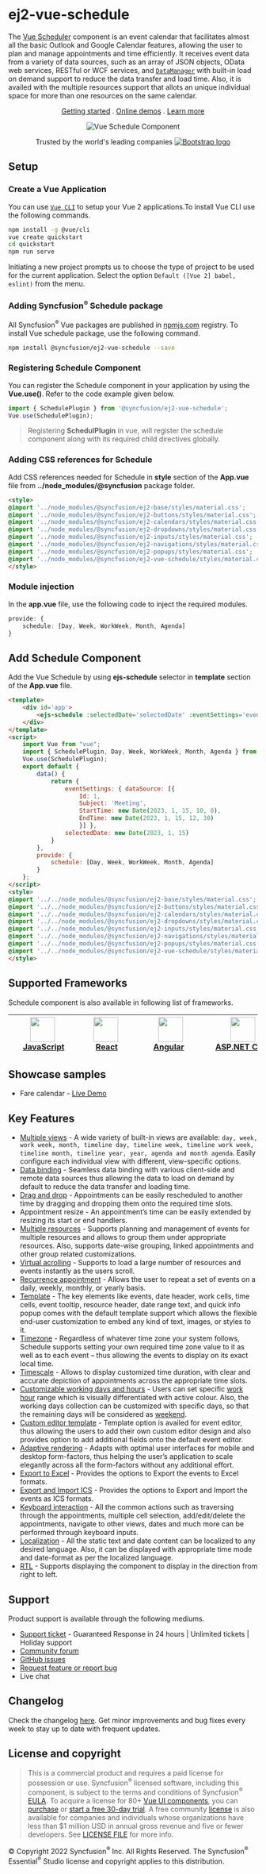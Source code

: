# ej2-vue-schedule

The [Vue Scheduler](https://www.syncfusion.com/vue-ui-components/vue-scheduler?utm_source=npm&utm_medium=listing&utm_campaign=vue-scheduler-npm) component is an event calendar that facilitates almost all the basic Outlook and Google Calendar features, allowing the user to plan and manage appointments and time efficiently. It receives event data from a variety of data sources, such as an array of JSON objects, OData web services, RESTful or WCF services, and [`DataManager`](https://ej2.syncfusion.com/vue/documentation/data/) with built-in load on demand support to reduce the data transfer and load time. Also, it is availed with the multiple resources support that allots an unique individual space for more than one resources on the same calendar.

<p align="center">
    <a href="https://ej2.syncfusion.com/vue/documentation/schedule/getting-started/?utm_source=npm&utm_medium=listing&utm_campaign=vue-scheduler-npm">Getting started</a> .
    <a href="https://ej2.syncfusion.com/vue/demos/?utm_source=npm&utm_medium=listing&utm_campaign=vue-scheduler-npm#/bootstrap5/schedule/overview">Online demos</a> .
    <a href="https://www.syncfusion.com/vue-components/vue-scheduler?utm_source=npm&utm_medium=listing&utm_campaign=vue-scheduler-npm">Learn more</a>
</p>
<p align="center">
<img src="https://raw.githubusercontent.com/SyncfusionExamples/nuget-img/master/vue/vue-scheduler.png" alt="Vue Schedule Component"/>
</p>
<p align="center">
Trusted by the world's leading companies
  <a href="https://www.syncfusion.com">
    <img src="https://raw.githubusercontent.com/SyncfusionExamples/nuget-img/master/syncfusion/syncfusion-trusted-companies.webp" alt="Bootstrap logo">
  </a>
</p>

## Setup

### Create a Vue Application

You can use [`Vue CLI`](https://github.com/vuejs/vue-cli) to setup your Vue 2 applications.To install Vue CLI use the following commands.

```bash
npm install -g @vue/cli
vue create quickstart
cd quickstart
npm run serve
```
Initiating a new project prompts us to choose the type of project to be used for the current application. Select the option `Default ([Vue 2] babel, eslint)` from the menu.

### Adding Syncfusion<sup>®</sup> Schedule package

All Syncfusion<sup>®</sup> Vue packages are published in [npmjs.com](https://www.npmjs.com/~syncfusionorg) registry. To install Vue schedule package, use the following command.

```bash
npm install @syncfusion/ej2-vue-schedule --save
```

### Registering Schedule Component

You can register the Schedule component in your application by using the **Vue.use()**. Refer to the code example given below.

```typescript
import { SchedulePlugin } from '@syncfusion/ej2-vue-schedule';
Vue.use(SchedulePlugin);
```

> Registering **SchedulPlugin** in vue, will register the schedule component along with its required child directives globally.
### Adding CSS references for Schedule

Add CSS references needed for Schedule in **style** section of the **App.vue** file from **../node_modules/@syncfusion** package folder.

```html
<style>
@import '../node_modules/@syncfusion/ej2-base/styles/material.css';
@import '../node_modules/@syncfusion/ej2-buttons/styles/material.css';
@import '../node_modules/@syncfusion/ej2-calendars/styles/material.css';
@import '../node_modules/@syncfusion/ej2-dropdowns/styles/material.css';
@import '../node_modules/@syncfusion/ej2-inputs/styles/material.css';
@import '../node_modules/@syncfusion/ej2-navigations/styles/material.css';
@import '../node_modules/@syncfusion/ej2-popups/styles/material.css';
@import '../node_modules/@syncfusion/ej2-vue-schedule/styles/material.css';
</style>
```

### Module injection

In the **app.vue** file, use the following code to inject the required modules.


```typescript
provide: {
    schedule: [Day, Week, WorkWeek, Month, Agenda]
}

```

## Add Schedule Component

Add the Vue Schedule by using **ejs-schedule** selector in **template** section of the **App.vue** file.

```html
<template>
    <div id='app'>
        <ejs-schedule :selectedDate='selectedDate' :eventSettings='eventSettings'></ejs-schedule>
    </div>
</template>
<script>
    import Vue from "vue";
    import { SchedulePlugin, Day, Week, WorkWeek, Month, Agenda } from '@syncfusion/ej2-vue-schedule';
    Vue.use(SchedulePlugin);
    export default {
        data() {
            return {
                eventSettings: { dataSource: [{
                    Id: 1,
                    Subject: 'Meeting',
                    StartTime: new Date(2023, 1, 15, 10, 0),
                    EndTime: new Date(2023, 1, 15, 12, 30)
                    }] },
                selectedDate: new Date(2023, 1, 15)
            }
        },
        provide: {
            schedule: [Day, Week, WorkWeek, Month, Agenda]
        }
    };
</script>
<style>
@import '../../node_modules/@syncfusion/ej2-base/styles/material.css';
@import '../../node_modules/@syncfusion/ej2-buttons/styles/material.css';
@import '../../node_modules/@syncfusion/ej2-calendars/styles/material.css';
@import '../../node_modules/@syncfusion/ej2-dropdowns/styles/material.css';
@import '../../node_modules/@syncfusion/ej2-inputs/styles/material.css';
@import '../../node_modules/@syncfusion/ej2-navigations/styles/material.css';
@import '../../node_modules/@syncfusion/ej2-popups/styles/material.css';
@import '../../node_modules/@syncfusion/ej2-vue-schedule/styles/material.css';
</style>
```

## Supported Frameworks

Schedule component is also available in following list of frameworks.


| [<img src="https://ej2.syncfusion.com/github/images/js.svg" height="50" />](https://www.syncfusion.com/javascript-ui-controls?utm_medium=listing&utm_source=github)<br/>&nbsp;&nbsp;&nbsp;&nbsp;&nbsp;[JavaScript](https://www.syncfusion.com/javascript-ui-controls?utm_medium=listing&utm_source=github)&nbsp;&nbsp;&nbsp;&nbsp; | [<img src="https://ej2.syncfusion.com/github/images/react.svg"  height="50" />](https://www.syncfusion.com/react-ui-components?utm_medium=listing&utm_source=github)<br/>&nbsp;&nbsp;&nbsp;&nbsp;&nbsp;&nbsp;&nbsp;[React](https://www.syncfusion.com/react-ui-components?utm_medium=listing&utm_source=github)&nbsp;&nbsp;&nbsp;&nbsp;&nbsp;&nbsp; | [<img src="https://ej2.syncfusion.com/github/images/angular.svg" height="50" />](https://www.syncfusion.com/vue-ui-components?utm_medium=listing&utm_source=github)<br/>&nbsp;&nbsp;&nbsp;&nbsp;&nbsp;&nbsp;&nbsp;[Angular](https://www.syncfusion.com/vue-ui-components?utm_medium=listing&utm_source=github)&nbsp;&nbsp;&nbsp;&nbsp;&nbsp;&nbsp;&nbsp;&nbsp;&nbsp; | [<img src="https://ej2.syncfusion.com/github/images/netcore.svg" height="50" />](https://www.syncfusion.com/aspnet-core-ui-controls?utm_medium=listing&utm_source=github)<br/>&nbsp;&nbsp;[ASP.NET&nbsp;Core](https://www.syncfusion.com/aspnet-core-ui-controls?utm_medium=listing&utm_source=github)&nbsp;&nbsp; | [<img src="https://ej2.syncfusion.com/github/images/netmvc.svg" height="50" />](https://www.syncfusion.com/aspnet-mvc-ui-controls?utm_medium=listing&utm_source=github)<br/>&nbsp;&nbsp;[ASP.NET&nbsp;MVC](https://www.syncfusion.com/aspnet-mvc-ui-controls?utm_medium=listing&utm_source=github)&nbsp;&nbsp; | 
| :-----: | :-----: | :-----: | :-----: | :-----: |

## Showcase samples

* Fare calendar - [Live Demo](https://ej2.syncfusion.com/vue/demos/#/bootstrap5/schedule/resources.html?utm_source=npm&utm_medium=listing&utm_campaign=vue-scheduler-npm)

## Key Features

* [Multiple views](https://ej2.syncfusion.com/vue/demos/#/bootstrap5/schedule/views.html?utm_source=npm&utm_medium=listing&utm_campaign=vue-scheduler-npm) - A wide variety of built-in views are available: `day, week, work week, month, timeline day, timeline week, timeline work week, timeline month, timeline year, year, agenda and month agenda`. Easily configure each individual view with different, view-specific options.
* [Data binding](https://ej2.syncfusion.com/vue/demos/#/bootstrap5/schedule/remote-data.html?utm_source=npm&utm_medium=listing&utm_campaign=vue-scheduler-npm) - Seamless data binding with various client-side and remote data sources thus allowing the data to load on demand by default to reduce the data transfer and loading time.
* [Drag and drop](https://ej2.syncfusion.com/vue/demos/#/bootstrap5/schedule/external-dragdrop.html?utm_source=npm&utm_medium=listing&utm_campaign=vue-scheduler-npm) - Appointments can be easily rescheduled to another time by dragging and dropping them onto the required time slots.
* Appointment resize - An appointment’s time can be easily extended by resizing its start or end handlers.
* [Multiple resources](https://ej2.syncfusion.com/vue/demos/#/bootstrap5/schedule/resource-grouping.html?utm_source=npm&utm_medium=listing&utm_campaign=vue-scheduler-npm) - Supports planning and management of events for multiple resources and allows to group them under appropriate resources. Also, supports date-wise grouping, linked appointments and other group related customizations.
* [Virtual acrolling](https://ej2.syncfusion.com/vue/demos/#/bootstrap5/schedule/virtual-scrolling.html?utm_source=npm&utm_medium=listing&utm_campaign=vue-scheduler-npm) - Supports to load a large number of resources and events instantly as the users scroll.
* [Recurrence appointment](https://ej2.syncfusion.com/vue/demos/#/bootstrap5/schedule/recurrence-events.html?utm_source=npm&utm_medium=listing&utm_campaign=vue-scheduler-npm) - Allows the user to repeat a set of events on a daily, weekly, monthly, or yearly basis.
* [Template](https://ej2.syncfusion.com/vue/demos/#/bootstrap5/schedule/events-template.html?utm_source=npm&utm_medium=listing&utm_campaign=vue-scheduler-npm) - The key elements like events, date header, work cells, time cells, event tooltip, resource header, date range text, and quick info popup comes with the default template support which allows the flexible end-user customization to embed any kind of text, images, or styles to it.
* [Timezone](https://ej2.syncfusion.com/vue/demos/#/bootstrap5/schedule/timezone.html?utm_source=npm&utm_medium=listing&utm_campaign=vue-scheduler-npm) -  Regardless of whatever time zone your system follows, Schedule supports setting your own required time zone value to it as well as to each event – thus allowing the events to display on its exact local time.
* [Timescale](https://ej2.syncfusion.com/vue/demos/#/bootstrap5/schedule/time-scale.html?utm_source=npm&utm_medium=listing&utm_campaign=vue-scheduler-npm) - Allows to display customized time duration, with clear and accurate depiction of appointments across the appropriate time slots.
* [Customizable working days and hours](https://ej2.syncfusion.com/vue/demos/#/bootstrap5/schedule/work-days.html?utm_source=npm&utm_medium=listing&utm_campaign=vue-scheduler-npm) - Users can set specific [work hour](https://ej2.syncfusion.com/vue/demos/#/bootstrap5/schedule/work-hours.html?utm_source=npm&utm_medium=listing&utm_campaign=vue-scheduler-npm) range which is visually differentiated with active colour. Also, the working days collection can be customized with specific days, so that the remaining days will be considered as [weekend](https://ej2.syncfusion.com/vue/demos/#/bootstrap5/schedule/hide-weekend.html?utm_source=npm&utm_medium=listing&utm_campaign=vue-scheduler-npm).
* [Custom editor template](https://ej2.syncfusion.com/vue/demos/#/bootstrap5/schedule/editor-template.html?utm_source=npm&utm_medium=listing&utm_campaign=vue-scheduler-npm) - Template option is availed for event editor, thus allowing the users to add their own custom editor design and also provides option to add additional fields onto the default event editor.
* [Adaptive rendering](https://ej2.syncfusion.com/vue/demos/#/bootstrap5/schedule/month-agenda.html?utm_source=npm&utm_medium=listing&utm_campaign=vue-scheduler-npm) - Adapts with optimal user interfaces for mobile and desktop form-factors, thus helping the user’s application to scale elegantly across all the form-factors without any additional effort.
* [Export to Excel](https://ej2.syncfusion.com/vue/demos/#/bootstrap5/schedule/excel-export.html?utm_source=npm&utm_medium=listing&utm_campaign=vue-scheduler-npm) - Provides the options to Export the events to Excel formats.
* [Export and Import ICS](https://ej2.syncfusion.com/vue/demos/#/bootstrap5/schedule/calendar-export-import.html?utm_source=npm&utm_medium=listing&utm_campaign=vue-scheduler-npm) - Provides the options to Export and Import the events as ICS formats.
* [Keyboard interaction](https://ej2.syncfusion.com/vue/demos/#/bootstrap5/schedule/keyboard-interaction.html?utm_source=npm&utm_medium=listing&utm_campaign=vue-scheduler-npm) - All the common actions such as traversing through the appointments, multiple cell selection, add/edit/delete the appointments, navigate to other views, dates and much more can be performed through keyboard inputs.
* [Localization](https://ej2.syncfusion.com/vue/documentation/schedule/localization.html#localization?utm_source=npm&utm_medium=listing&utm_campaign=vue-scheduler-npm) - All the static text and date content can be localized to any desired language. Also, it can be displayed with appropriate time mode and date-format as per the localized language.
* [RTL](https://ej2.syncfusion.com/vue/documentation/schedule/localization.html#rtl?utm_source=npm&utm_medium=listing&utm_campaign=vue-scheduler-npm) - Supports displaying the component to display in the direction from right to left.

## Support

Product support is available through the following mediums.

* [Support ticket](https://support.syncfusion.com/support/tickets/create) - Guaranteed Response in 24 hours | Unlimited tickets | Holiday support
* [Community forum](https://www.syncfusion.com/forums/vue?utm_source=npm&utm_medium=listing&utm_campaign=vue-scheduler-npm)
* [GitHub issues](https://github.com/syncfusion/ej2-vue-ui-components/issues/new)
* [Request feature or report bug](https://www.syncfusion.com/feedback/vue?utm_source=npm&utm_medium=listing&utm_campaign=vue-scheduler-npm)
* Live chat

## Changelog

Check the changelog [here](https://github.com/syncfusion/ej2-vue-ui-components/blob/master/components/schedule/CHANGELOG.md?utm_source=npm&utm_medium=listing&utm_campaign=vue-scheduler-npm). Get minor improvements and bug fixes every week to stay up to date with frequent updates.

## License and copyright

> This is a commercial product and requires a paid license for possession or use. Syncfusion<sup>®</sup> licensed software, including this component, is subject to the terms and conditions of Syncfusion<sup>®</sup> [EULA](https://www.syncfusion.com/eula/es/). To acquire a license for 80+ [Vue UI components](https://www.syncfusion.com/vue-components), you can [purchase](https://www.syncfusion.com/sales/products) or [start a free 30-day trial](https://www.syncfusion.com/account/manage-trials/start-trials).
> A free community [license](https://www.syncfusion.com/products/communitylicense) is also available for companies and individuals whose organizations have less than $1 million USD in annual gross revenue and five or fewer developers.
See [LICENSE FILE](https://github.com/syncfusion/ej2-vue-ui-components/blob/master/license?utm_source=npm&utm_medium=listing&utm_campaign=vue-scheduler-npm) for more info.

&copy; Copyright 2022 Syncfusion<sup>®</sup> Inc. All Rights Reserved. The Syncfusion<sup>®</sup> Essential<sup>®</sup> Studio license and copyright applies to this distribution.
